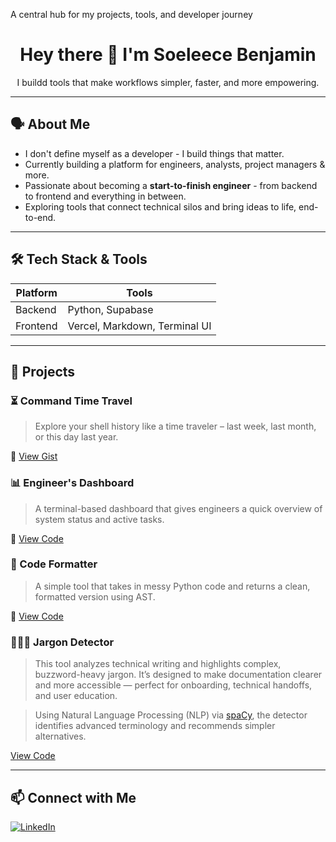 
A central hub for my projects, tools, and developer journey
<h1 align="center">Hey there 👋 I'm Soeleece Benjamin</h1>
<p align="center">
  I buildd tools that make workflows simpler, faster, and more empowering. 
</p>

---

## 🗣️ About Me

- I don't define myself as a developer - I build things that matter.
- Currently building a platform for engineers, analysts, project managers & more.
- Passionate about becoming a **start-to-finish engineer** - from backend to frontend and everything in between.
- Exploring tools that connect technical silos and bring ideas to life, end-to-end.

---

## 🛠️ Tech Stack & Tools 

| Platform | Tools |
| ---------|-------|
| Backend | Python, Supabase |
| Frontend | Vercel, Markdown, Terminal UI |

---

## 📝 Projects

### ⏳ Command Time Travel
> Explore your shell history like a time traveler – last week, last month, or this day last year.

🔗 [View Gist](./projects/command-time-travel/README.md)

### 📊 Engineer's Dashboard
> A terminal-based dashboard that gives engineers a quick overview of system status and active tasks.

🔗 [View Code](./projects/engineers-dashboard)

### 🧹 Code Formatter  
> A simple tool that takes in messy Python code and returns a clean, formatted version using AST.

🔗 [View Code](./projects/code-formatter)

### 🕵🏽‍♀️ Jargon Detector 
> This tool analyzes technical writing and highlights complex, buzzword-heavy jargon. It’s designed to make documentation clearer and more accessible — perfect for onboarding, technical handoffs, and user education.

> Using Natural Language Processing (NLP) via [spaCy](https://spacy.io), the detector identifies advanced terminology and recommends simpler alternatives.

[View Code](./projects/jargon-detector)

<!-- Add more projects below -->

---

## 📫 Connect with Me

[![LinkedIn](https://img.shields.io/badge/LinkedIn--blue?logo=linkedin&style=social)](https://www.linkedin.com/in/https://www.linkedin.com/in/soeleece-benjamin-821532231/)

